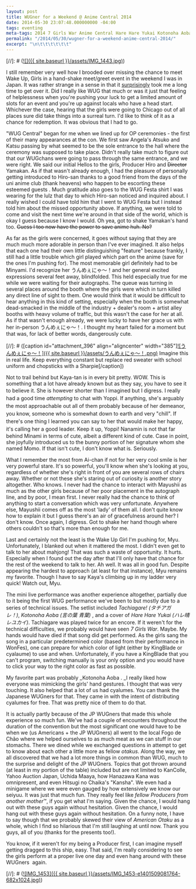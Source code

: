 ```yaml
---
layout: post
title: WUGner for a Weekend @ Anime Central 2014
date: 2014-05-30 23:07:48.000000000 -04:00
tags: eventing
meta-tags: 2014 7 Girls War Anime Central Hare Hare Yukai Kotonoha Aoba Tachiagare! Wake Up Girls タチアガレ ハレ晴レユカイ 言の葉 青葉 
permalink: "/2014/05/30/wugner-for-a-weekend-anime-central-2014/"
excerpt: "\n\t\t\t\t\t\t"
---
```

[//]: #  ([![]({{ site.baseurl }}/assets/IMG_1443.jpg)](http://blog.7thwraith.net/wp-content/uploads/2014/05/IMG_1443.jpg))

I still remember very well how I brooded over missing the chance to meet Wake Up, Girls in a hand-shake meet/greet event in the weekend I was in Japan. It was rather strange in a sense in that it <span style="text-decoration: underline;">surprisingly</span> took me a long time to get over it. Did I really like WUG that much or was it just that feeling of helplessness when you're pushing your luck to get a limited amount of slots for an event and you're up against locals who have a head start. Whichever the case, hearing that the girls were going to Chicago out of all places sure did take things into a surreal turn. I'd like to think of it as a chance for redemption. It was obvious that I had to go.

"WUG Central" began for me when we lined up for OP ceremonies - the first of their many appearances at the con. We first saw Angela's Atsuko and Katsu passing by what seemed to be the sole entrance to the hall where the ceremony was supposed to take place. Didn't really take much to figure out that our WUGchans were going to pass through the same entrance, and we were right. We said our initial Hellos to the girls, Producer Hiro and <del>Director</del> Yamakan. As if that wasn't already enough, I had the pleasure of personally getting introduced to Hiro-san thanks to a good friend from the days of the uni anime club (thank heavens) who happen to be escorting these esteemed guests . Much gratitude also goes to the WUG Festa shirt I was wearing for the lulz that day to which Hiro-san noticed and inquired about. I really wished I could have told him that I went to WUG Festa but I instead told him about the missed opportunity above. If anything, we were told to come and visit the next time we're around in that side of the world, which is okay I guess because I know I would. Oh yea, got to shake Yamakan's hand too. <del>Guess I too now have the power to save anime huh. No?</del>

As far as the girls were concerned, it goes without saying that they are much much more adorable in person than I've ever imagined. It also helps that each one had their own little distinguishing "feature" because frankly, I still had a little trouble which girl played which part on the anime (save for the ones I'm pushing for). The most memorable girl definitely had to be Minyami. I'd recognize her うんめぇにゃ～！and her general excited expressions several feet away, blindfolded. This held especially true for me while we were waiting for their autographs. The queue was turning in several places around the booth where the girls were which in turn killed any direct line of sight to them. One would think that it would be difficult to hear anything in this kind of setting, especially when the booth is somewhat dead-smacked in the middle of the industry + dealer's room + artist alley booths with heavy volume of traffic, but this wasn't the case for her at all. As if that wasn't enough already, we were lucky to have her grace us with her in-person うんめぇにゃ～！. I thought my heart failed for a moment but that was, for lack of better words, dangerously cute.

[//]: #  ([caption id="attachment_396" align="aligncenter" width="385"][![うんめぇにゃ～！]({{ site.baseurl }}/assets/うんめぇにゃ～！.png)](http://blog.7thwraith.net/wp-content/uploads/2014/05/うんめぇにゃ～！.png) Imagine this in real life. Keep everything constant but replace red sweater with school uniform and chopsticks with a Sharpie[/caption])

Not to trail behind but Kaya-tan is in every bit pretty. WOW. This is something that a lot have already known but as they say, you have to see it to believe it. She is however shorter than I imagined but I digress. <span style="font-size: 14px; line-height: 1.5em;">I really had a good time *attempting* to chat with Yoppi. If anything, she's arguably the most approachable out all of them probably because of her demeanor, you know, someone who is somewhat down to earth and very "chill". If there's one thing I learned you can say to her that would make her happy, it's calling her a good leader. Keep it up, Yoppi! </span>Nanamin is not that far behind Minami in terms of cute, albeit a different kind of cute. Case in point, she joyfully introduced us to the bunny portion of her signature whom she named Momo. If that isn't cute, I don't know what is. Seriously.

What I remember the most from Ai-chan if not for her very cool smile is her very powerful stare. It's so powerful, you'll know when she's looking at you, regardless of whether she's right in front of you are several rows of chairs away. Whether or not these she's staring out of curiosity is another story altogether. Who knows. I never had the chance to interact with Mayushii as much as the other girls because of her poor placement in the autograph line, and by poor, I mean first. I never really had the chance to think of anything to start a conversation which was very unfortunate. Anywhere else, Mayushii comes off as the most 'lady' of them all. I don't quite know how to explain it but I guess there's an air of gracefulness around her? I don't know. Once again, I digress. Got to shake her hand though where others couldn't so that's more than enough for me.

Last and certainly not the least is the Wake Up Girl I'm pushing for, Myu. Unfortunately, I blanked out when it mattered the most. I didn't even get to talk to her about mahjong! That was such a waste of opportunity. It hurts. Especially when I found out the day after that I'll only have that chance for the rest of the weekend to talk to her. Ah well. It was all in good fun. Despite appearing the hardest to approach (at least for that instance), Myu remains my favorite. Though I have to say Kaya's climbing up in my ladder very quick! Watch out, Myu.

The mini live performance was another experience altogether, partially due to it being the first WUG performance we've been to but mostly due to a series of technical issues. The setlist included _Tachiagare! (タチアガレ！)_, _Kotonoha Aoba (言の葉 青葉)_ , and a cover of _Hare Hare Yukai (ハレ晴レユカイ)_. Tachiagare was played twice for an encore. If it weren't for the technical difficulties, we probably would have seen _7 Girls War_. Maybe. My hands would have died if that song did get performed. As the girls sang the song in a particular predetermined color (based from their performance in WonFes), one can prepare for which color of light (either by KingBlade or cyalaume) to use and when. Unfortunately, if you have a KingBlade that you can't program, switching manually is your only option and you would have to click your way to the right color as fast as possible.

My favorite part was probably _Kotonoha Aoba . _I really liked how everyone was mimicking the girls' hand gestures. I thought that was very touching. It also helped that a lot of us had cyalumes. You can thank the Japanese WUGners for that. They came in with the intent of distributing cyalumes for free. That was pretty nice of them to do that.

It is actually partly because of the JP WUGners that made this whole experience so much fun. We've had a couple of encounters throughout the duration of the convention but the most significant one would have to be when we (us Americans + the JP WUGners) all went to the local Fogo de Chão where we helped ourselves to as much meat as we can stuff in our stomachs. There we dined while we exchanged questions in attempt to get to know about each other a little more as fellow _otakus_. Along the way, we all discovered that we had a lot more things in common than WUG, much to the surprise and delight of the JP WUGners. Topics that got thrown around (at least in my portion of the table) included but are not limited to KanColle, Yahoo Auction Japan, Uchida Maaya, how Hanazawa Kana was omnipresent, and even Hitsugi no Chaika's "Kansha". We even had a minigame where we were even gauged by how extensively we know our seiyuu. It was just that much fun. They really feel like _fellow Producers from another mother_™, if you get what I'm saying. Given the chance, I would hang out with these guys again without hesitation. Given the chance, I would hang out with these guys again without hesitation. On a funny note, I have to say though that we probably skewed their view of _American_ _Otaku_ as a whole, which I find so hilarious that I'm still laughing at until now. Thank you guys, all of you (thanks for the presents too!).

You know, if it weren't for my being a Producer first, I can imagine myself getting dragged to this ship, easy. That said, I'm really considering to see the girls perform at a proper live one day and even hang around with these WUGners  again.

[//]: #  ([![IMG_1453]({{ site.baseurl }}/assets/IMG_1453-e1401509081764-682x1024.jpg)](http://blog.7thwraith.net/wp-content/uploads/2014/05/IMG_1453.jpg))
